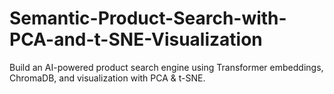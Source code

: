 # Semantic-Product-Search-with-PCA-and-t-SNE-Visualization
Build an AI-powered product search engine using Transformer embeddings, ChromaDB, and visualization with PCA &amp; t-SNE.
